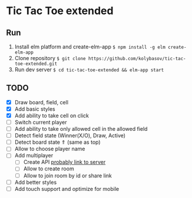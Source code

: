 # Tic Tac Toe extended

## Run

1. Install elm platform and create-elm-app `$ npm install -g elm create-elm-app`
2. Clone repository `$ git clone https://github.com/kolybasov/tic-tac-toe-extended.git`
3. Run dev server `$ cd tic-tac-toe-extended && elm-app start`

## TODO

* [x] Draw board, field, cell
* [x] Add basic styles
* [x] Add ability to take cell on click
* [ ] Switch current player
* [ ] Add ability to take only allowed cell in the allowed field
* [ ] Detect field state (Winner(X/O), Draw, Active)
* [ ] Detect board state ⇑ (same as top)
* [ ] Allow to choose player name
* [ ] Add multiplayer
  * [ ] Create API [probably link to server](https://gihub.com/kolybasov/tic-tac-toe-extended-server)
  * [ ] Allow to create room
  * [ ] Allow to join room by id or share link
* [ ] Add better styles
* [ ] Add touch support and optimize for mobile
